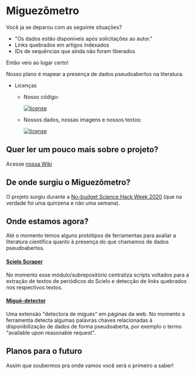 # Miguezômetro
Você ja se deparou com as seguinte situações?
- "Os dados estão disponíveis após solicitações ao autor."
- Links quebrados em artigos indexados
- IDs de sequências que ainda não foram liberados

Então veio ao lugar certo!

Nosso plano é mapear a presença de dados pseudoabertos na literatura.

* Licenças

  * Nosso código: 

    [![license](https://img.shields.io/badge/license-BSD%202--Clause-green)](https://github.com/gabriellovate/miguezometro/blob/master/LICENSE)

  * Nossos dados, nossas imagens e nossos textos: 

    [![license](https://i.creativecommons.org/l/by/4.0/80x15.png)](http://creativecommons.org/licenses/by/4.0/)

## Quer ler um pouco mais sobre o projeto?
Acesse [nossa Wiki](https://github.com/gabriellovate/miguezometro/wiki)

## De onde surgiu o Miguezômetro?
O projeto surgiu durante a [No-budget Science Hack Week 2020](https://www.reprodutibilidade.bio.br/hack-week-2020) (que na verdade foi uma quinzena e não uma semana).

## Onde estamos agora?
Até o momento temos alguns protótipos de ferramentas para avaliar a literatura científica quanto à presença do que chamamos de dados pseudoabertos.

#### [Scielo Scraper](https://github.com/gabriellovate/miguezometro/tree/master/scielo_scraper)
No momento esse módulo/subrepositório centraliza scripts voltados para a extração de textos de periódicos do Scielo e detecção de links quebrados nos respectivos textos.

#### [Migué-detector](https://github.com/jvfe/migue-detector/tree/e88fd150bc7e66ce092468b0627f09e77474bee6)
Uma extensão "detectora de migués" em páginas da web. No momento a ferramenta detecta algumas palavras chaves relacionadas à disponibilização de dados de forma pseudoaberta, por exemplo o termo "available upon reasonable request".

## Planos para o futuro

Assim que soubermos pra onde vamos você será o primeiro a saber!
